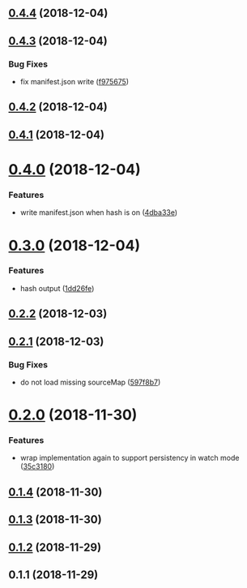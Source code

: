 ## [0.4.4](https://github.com/dumberjs/gulp-dumber/compare/v0.4.3...v0.4.4) (2018-12-04)



## [0.4.3](https://github.com/dumberjs/gulp-dumber/compare/v0.4.2...v0.4.3) (2018-12-04)


### Bug Fixes

* fix manifest.json write ([f975675](https://github.com/dumberjs/gulp-dumber/commit/f975675))



## [0.4.2](https://github.com/dumberjs/gulp-dumber/compare/v0.4.1...v0.4.2) (2018-12-04)



## [0.4.1](https://github.com/dumberjs/gulp-dumber/compare/v0.4.0...v0.4.1) (2018-12-04)



# [0.4.0](https://github.com/dumberjs/gulp-dumber/compare/v0.3.0...v0.4.0) (2018-12-04)


### Features

* write manifest.json when hash is on ([4dba33e](https://github.com/dumberjs/gulp-dumber/commit/4dba33e))



# [0.3.0](https://github.com/dumberjs/gulp-dumber/compare/v0.2.2...v0.3.0) (2018-12-04)


### Features

* hash output ([1dd26fe](https://github.com/dumberjs/gulp-dumber/commit/1dd26fe))



## [0.2.2](https://github.com/huochunpeng/gulp-dumber/compare/v0.2.1...v0.2.2) (2018-12-03)



## [0.2.1](https://github.com/huochunpeng/gulp-dumber/compare/v0.2.0...v0.2.1) (2018-12-03)


### Bug Fixes

* do not load missing sourceMap ([597f8b7](https://github.com/huochunpeng/gulp-dumber/commit/597f8b7))



# [0.2.0](https://github.com/huochunpeng/gulp-dumber/compare/v0.1.4...v0.2.0) (2018-11-30)


### Features

* wrap implementation again to support persistency in watch mode ([35c3180](https://github.com/huochunpeng/gulp-dumber/commit/35c3180))



## [0.1.4](https://github.com/huochunpeng/gulp-dumber/compare/v0.1.3...v0.1.4) (2018-11-30)



## [0.1.3](https://github.com/huochunpeng/gulp-dumber/compare/v0.1.2...v0.1.3) (2018-11-30)



## [0.1.2](https://github.com/huochunpeng/gulp-dumber/compare/v0.1.1...v0.1.2) (2018-11-29)



## 0.1.1 (2018-11-29)




